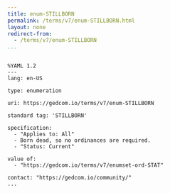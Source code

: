 ```yaml
---
title: enum-STILLBORN
permalink: /terms/v7/enum-STILLBORN.html
layout: none
redirect-from:
  - /terms/v7/enum-STILLBORN
...
```


```

%YAML 1.2
---
lang: en-US

type: enumeration

uri: https://gedcom.io/terms/v7/enum-STILLBORN

standard tag: 'STILLBORN'

specification:
  - "Applies to: All"
  - Born dead, so no ordinances are required.
  - "Status: Current"

value of:
  - "https://gedcom.io/terms/v7/enumset-ord-STAT"

contact: "https://gedcom.io/community/"
...

```
